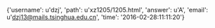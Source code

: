 {'username': u'dzj', 'path': u'xz1205/1205.html', 'answer': u'A', 'email': u'dzj13@mails.tsinghua.edu.cn', 'time': '2016-02-28:11:11:20'}